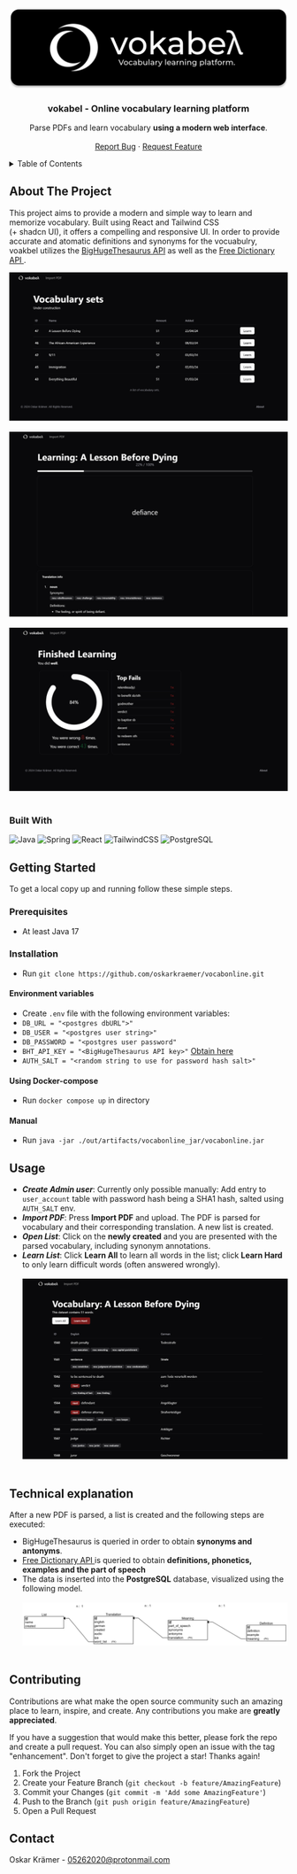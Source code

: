 <a name="readme-top"></a>

<!-- PROJECT LOGO -->
<br />
<div align="center">
  <img src="https://raw.githubusercontent.com/oskarkraemer/vocabonline/master/frontend/public/vokabelLogo.svg" alt="proTodo Logo">

<h3 align="center">vokabel - Online vocabulary learning platform</h3>

  <p align="center">
    Parse PDFs and learn vocabulary <b>using a modern web interface</b>.
    <br />
    <br />
    <a href="https://github.com/oskarkraemer/proTodo/issues">Report Bug</a>
    ·
    <a href="https://github.com/oskarkraemer/proTodo/issues">Request Feature</a>
    <br>
  </p>
</div>



<!-- TABLE OF CONTENTS -->
<details>
  <summary>Table of Contents</summary>
  <ol>
    <li>
      <a href="#about-the-project">About The Project</a>
      <ul>
        <li><a href="#built-with">Built With</a></li>
      </ul>
    </li>
    <li>
      <a href="#getting-started">Getting Started</a>
      <ul>
        <li><a href="#prerequisites">Prerequisites</a></li>
        <li><a href="#installation">Installation</a></li>
      </ul>
    </li>
    <li><a href="#usage">Usage</a></li>
    <li><a href="#technical-explanation">Technical explanation</a></li>
    <li><a href="#contributing">Contributing</a></li>
    <li><a href="#contact">Contact</a></li>
  </ol>
</details>



<!-- ABOUT THE PROJECT -->
## About The Project
This project aims to provide a modern and simple way to learn and memorize vocabulary. Built using React and Tailwind CSS <br>(+ shadcn UI), it offers a compelling and responsive UI.
In order to provide accurate and atomatic definitions and synonyms for the vocuabulry, voakbel utilizes the [BigHugeThesaurus API](https://words.bighugelabs.com/) as well as the [Free Dictionary API ](https://dictionaryapi.dev/).
<br>


![Image showing the vocabulary sets](https://github.com/oskarkraemer/vocabonline/blob/master/screenshots/sc0.PNG?raw=true)<br><br>
![Image showing the learning process](https://github.com/oskarkraemer/vocabonline/blob/master/screenshots/sc2.PNG?raw=true)<br><br>
![Image showing the learning result](https://github.com/oskarkraemer/vocabonline/blob/master/screenshots/sc3.PNG?raw=true)<br><br>


### Built With
![Java](https://img.shields.io/badge/java-%23ED8B00.svg?style=for-the-badge&logo=openjdk&logoColor=white)
![Spring](https://img.shields.io/badge/Spring-6DB33F?style=for-the-badge&logo=spring&logoColor=white)
![React](https://img.shields.io/badge/React-20232A?style=for-the-badge&logo=react&logoColor=61DAFB)
![TailwindCSS](https://img.shields.io/badge/Tailwind_CSS-38B2AC?style=for-the-badge&logo=tailwind-css&logoColor=white)
![PostgreSQL](https://img.shields.io/badge/PostgreSQL-316192?style=for-the-badge&logo=postgresql&logoColor=white)


<!-- GETTING STARTED -->
## Getting Started

To get a local copy up and running follow these simple steps.

### Prerequisites

* At least Java 17

### Installation
- Run `git clone https://github.com/oskarkraemer/vocabonline.git`

#### Environment variables
- Create `.env` file with the following environment variables:
- `DB_URL = "<postgres dbURL">"`
- `DB_USER = "<postgres user string>"`
- `DB_PASSWORD = "<postgres user password"`
- `BHT_API_KEY = "<BigHugeThesaurus API key>"` [Obtain here](https://words.bighugelabs.com/account/getkey)
- `AUTH_SALT = "<random string to use for password hash salt>"`

#### Using Docker-compose
- Run `docker compose up` in directory

#### Manual
- Run `java -jar ./out/artifacts/vocabonline_jar/vocabonline.jar`


<!-- USAGE EXAMPLES -->
## Usage

* ***Create Admin user***: Currently only possible manually: Add entry to `user_account` table with password hash being a SHA1 hash, salted using `AUTH_SALT` env.
* ***Import PDF***: Press **Import PDF** and upload. The PDF is parsed for vocabulary and their corresponding translation. A new list is created.
* ***Open List***: Click on the **newly created** and you are presented with the parsed vocabulary, including synonym annotations.
* ***Learn List***: Click **Learn All** to learn all words in the list; click **Learn Hard** to only learn difficult words (often answered wrongly).
  <br><br>
  ![Image showing the vocabulary list](https://github.com/oskarkraemer/vocabonline/blob/master/screenshots/sc1.PNG?raw=true)<br><br>
   

<!-- TECH -->
## Technical explanation

After a new PDF is parsed, a list is created and the following steps are executed:
* BigHugeThesaurus is queried in order to obtain **synonyms and antonyms**.
* [Free Dictionary API ](https://dictionaryapi.dev/) is queried to obtain **definitions, phonetics, examples and the part of speech**
* The data is inserted into the **PostgreSQL** database, visualized using the following model.
  <br><br>
  ![Image showing the relational model of the DB](https://github.com/oskarkraemer/vocabonline/blob/master/screenshots/voc_rm.png?raw=true)<br><br>



<!-- CONTRIBUTING -->
## Contributing

Contributions are what make the open source community such an amazing place to learn, inspire, and create. Any contributions you make are **greatly appreciated**.

If you have a suggestion that would make this better, please fork the repo and create a pull request. You can also simply open an issue with the tag "enhancement".
Don't forget to give the project a star! Thanks again!

1. Fork the Project
2. Create your Feature Branch (`git checkout -b feature/AmazingFeature`)
3. Commit your Changes (`git commit -m 'Add some AmazingFeature'`)
4. Push to the Branch (`git push origin feature/AmazingFeature`)
5. Open a Pull Request


<!-- CONTACT -->
## Contact

Oskar Krämer - 05262020@protonmail.com

